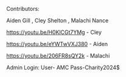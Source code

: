 Contributors:

Aiden Gill
,
Cley Shelton
,
Malachi Nance

https://youtu.be/H0KlCGt7YMg - Cley

https://youtu.be/eYWTwVXJ380 - Aiden

https://youtu.be/206FR8sQY2k - Malachi

Admin Login: User- AMC Pass-Charity2024$
